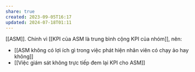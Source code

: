 ```yaml
---
share: true
created: 2023-09-05T16:17
updated: 2024-07-18T01:11
---
```

[[ASM]]. Chính vì [[KPI của ASM là trung bình cộng KPI của nhóm]], nên:
- [[ASM không có lợi ích gì trong việc phát hiện nhân viên có chạy ảo hay không]]
- [[Việc giám sát không trực tiếp đem lại KPI cho ASM]]